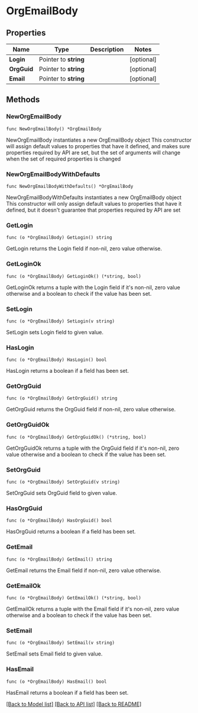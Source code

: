 # OrgEmailBody

## Properties

Name | Type | Description | Notes
------------ | ------------- | ------------- | -------------
**Login** | Pointer to **string** |  | [optional] 
**OrgGuid** | Pointer to **string** |  | [optional] 
**Email** | Pointer to **string** |  | [optional] 

## Methods

### NewOrgEmailBody

`func NewOrgEmailBody() *OrgEmailBody`

NewOrgEmailBody instantiates a new OrgEmailBody object
This constructor will assign default values to properties that have it defined,
and makes sure properties required by API are set, but the set of arguments
will change when the set of required properties is changed

### NewOrgEmailBodyWithDefaults

`func NewOrgEmailBodyWithDefaults() *OrgEmailBody`

NewOrgEmailBodyWithDefaults instantiates a new OrgEmailBody object
This constructor will only assign default values to properties that have it defined,
but it doesn't guarantee that properties required by API are set

### GetLogin

`func (o *OrgEmailBody) GetLogin() string`

GetLogin returns the Login field if non-nil, zero value otherwise.

### GetLoginOk

`func (o *OrgEmailBody) GetLoginOk() (*string, bool)`

GetLoginOk returns a tuple with the Login field if it's non-nil, zero value otherwise
and a boolean to check if the value has been set.

### SetLogin

`func (o *OrgEmailBody) SetLogin(v string)`

SetLogin sets Login field to given value.

### HasLogin

`func (o *OrgEmailBody) HasLogin() bool`

HasLogin returns a boolean if a field has been set.

### GetOrgGuid

`func (o *OrgEmailBody) GetOrgGuid() string`

GetOrgGuid returns the OrgGuid field if non-nil, zero value otherwise.

### GetOrgGuidOk

`func (o *OrgEmailBody) GetOrgGuidOk() (*string, bool)`

GetOrgGuidOk returns a tuple with the OrgGuid field if it's non-nil, zero value otherwise
and a boolean to check if the value has been set.

### SetOrgGuid

`func (o *OrgEmailBody) SetOrgGuid(v string)`

SetOrgGuid sets OrgGuid field to given value.

### HasOrgGuid

`func (o *OrgEmailBody) HasOrgGuid() bool`

HasOrgGuid returns a boolean if a field has been set.

### GetEmail

`func (o *OrgEmailBody) GetEmail() string`

GetEmail returns the Email field if non-nil, zero value otherwise.

### GetEmailOk

`func (o *OrgEmailBody) GetEmailOk() (*string, bool)`

GetEmailOk returns a tuple with the Email field if it's non-nil, zero value otherwise
and a boolean to check if the value has been set.

### SetEmail

`func (o *OrgEmailBody) SetEmail(v string)`

SetEmail sets Email field to given value.

### HasEmail

`func (o *OrgEmailBody) HasEmail() bool`

HasEmail returns a boolean if a field has been set.


[[Back to Model list]](../README.md#documentation-for-models) [[Back to API list]](../README.md#documentation-for-api-endpoints) [[Back to README]](../README.md)



